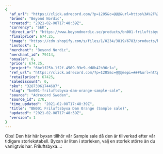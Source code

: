 ```yaml
---
{
  "af_url": "https://click.adrecord.com/?p=1205&c=@@@&url=https%3A%2F%2Fwww.beyondnordic.se%2Fproducts%2Fbn001-friluftsbyxa-dam-orange-sample-sale",
  "brand": "Beyond Nordic",
  "created": "2021-02-08T17:48:39Z",
  "currency": "SEK",
  "direct_url": "https://www.beyondnordic.se/products/bn001-friluftsbyxa-dam-orange-sample-sale",
  "finalprice": 674.25,
  "image": "https://cdn.shopify.com/s/files/1/0234/3819/6783/products/bn001-w-brunt_orange-1_1bfa68f6-5c11-494c-b61e-a5bdf3fb9596_2048x2048.jpg",
  "instock": 1,
  "merchant": "Beyond Nordic",
  "merchant_id": 79414,
  "onsale": 0,
  "price": 674.25,
  "project": "6be1f25b-1f2f-4509-93e9-dd8b42b96c1a",
  "ref_url": "https://click.adrecord.com/?p=1205&c=@@@&epi=###&url=https%3A%2F%2Fwww.beyondnordic.se%2Fproducts%2Fbn001-friluftsbyxa-dam-orange-sample-sale",
  "retailprice": 67425,
  "salediscount": 0,
  "sku": "32873061744687",
  "slug": "bn001-friluftsbyxa-dam-orange-sample-sale",
  "source": "Adrecord Sweden",
  "source_id": 270,
  "time_updated": "2021-02-08T17:48:39Z",
  "title": "BN001 Friluftsbyxa Dam Orange (Sample sale)",
  "updated": "2021-02-08T17:48:39Z",
  "version": 1
}
---
```


Obs! Den här här byxan tillhör vår Sample sale då den är tillverkad efter vår tidigare storlekstabell. Byxan är liten i storleken, välj en storlek större än du vanligtvis har.
Friluftsbyxa…:
